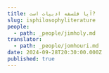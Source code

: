 ```yaml
---
title: آيا فلسفه ادبیات است?
slug: isphilosophyliterature
people:
  - path: _people/jimholy.md
translator:
  - path: _people/jomhouri.md
date: 2024-09-28T20:30:00.000Z
published: true
---
```



